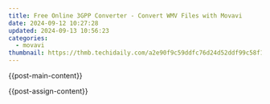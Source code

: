 ```yaml
---
title: Free Online 3GPP Converter - Convert WMV Files with Movavi
date: 2024-09-12 10:27:28
updated: 2024-09-13 10:56:23
categories:
  - movavi
thumbnail: https://thmb.techidaily.com/a2e90f9c59ddfc76d24d52ddf99c58f1453c310ceab2f51cc25530b47d90892e.jpg
---
```


{{post-main-content}}

<ins class="adsbygoogle"
     style="display:block"
     data-ad-format="autorelaxed"
     data-ad-client="ca-pub-7571918770474297"
     data-ad-slot="1223367746"></ins>

{{post-assign-content}}

<ins class="adsbygoogle"
     style="display:block"
     data-ad-client="ca-pub-7571918770474297"
     data-ad-slot="8358498916"
     data-ad-format="auto"
     data-full-width-responsive="true"></ins>
